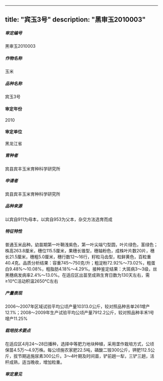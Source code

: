 
---
title: "宾玉3号"
description: "黑审玉2010003"
---
##### 审定编号 
黑审玉2010003

##### 作物名称
玉米

##### 品种名称
宾玉3号

#### 审定年份
2010	

#### 审定单位
黑龙江省

##### 育种者
宾县宾丰玉米育种科学研究所

##### 申请者
宾县宾丰玉米育种科学研究所

##### 品种来源
以宾自911为母本，以宾自953为父本，杂交方法选育而成

##### 特征特性
普通玉米品种。幼苗期第一叶鞘浅紫色，第一叶尖端勺型圆，叶片绿色，茎绿色；株高263.8厘米，穗位115.5厘米，果穗长锥型，穗轴粉色，成株叶片数20片，穗长21.5厘米，穗粗5.0厘米，穗行数12～16行，籽粒马齿型，粒鲜黄色，百粒重40.4克。品质分析结果：容重745～750克/升；粗淀粉72.92%～73.02%，粗蛋白9.48%～10.08%，粗脂肪4.18%～4.29%。接种鉴定结果：大斑病3～3级，丝黑穗病发病率2.4%～13.0%。在适应区出苗至成熟生育日数为130天左右，需≥10℃活动积温2650℃左右

##### 产量表现
2006～2007年区域试验平均公顷产量10313.0公斤，较对照品种吉单261增产12.1%；2008～2009年生产试验平均公顷产量7912.2公斤，较对照品种丰禾1号增产11.25%

##### 栽培技术要点
在适应区4月24～28日播种，选择中等肥力地块种植，采用垄作栽培方式，公顷保苗4.5万～4.9万株。每公顷施农家肥22.5吨，磷酸二铵300公斤，钾肥112.5公斤，拔节期追施尿素300公斤。3～4叶期及时间苗，铲前趟一犁，三铲三趟，活秆成熟，适当晚收，增加粒重。

##### 审定意见



